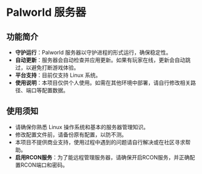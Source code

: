 # Palworld 服务器

## 功能简介
- **守护运行**：Palworld 服务器以守护进程的形式运行，确保稳定性。
- **自动更新**：服务器会自动检查并应用更新。如果有玩家在线，更新会自动跳过，以避免打断游戏体验。
- **平台支持**：目前仅支持 Linux 系统。
- **使用说明**：本项目仅供个人使用。如需在其他环境中部署，请自行修改相关路径、端口等配置数据。

## 使用须知
- 请确保你熟悉 Linux 操作系统和基本的服务器管理知识。
- 修改配置文件前，请备份原有配置，以防不测。
- 本项目不提供商业支持，使用过程中遇到的问题请自行解决或在社区寻求帮助。
- **启用RCON服务**：为了能远程管理服务器，请确保开启RCON服务，并正确配置RCON端口和密码。
